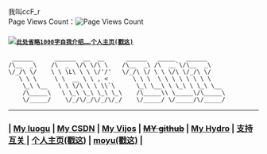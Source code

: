 
我叫ccF_r           
Page Views Count：![Page Views Count](https://badges.toozhao.com/badges/01GDPM4A0VG8KWCN6A3GC96F6F/blue.svg)     

#### [![](https://cdn.luogu.com.cn/upload/pic/50915.png)](https://ti.luogu.com.cn/problemset/)[```此处省略1000字自我介绍……```](https://www.luogu.com.cn/paste/11cacqf7)[```个人主页(戳这)```](https://ccr666.blog.luogu.org/ge-ren-zhu-ye-shang-post)
```
 ______      ______  __  __      ______   _____   ______     
/\__  _\    /\  _  \/\ \/\ \    /\__  _\ /\  __`\/\__  _\    
\/_/\ \/    \ \ \L\ \ \ \/'/'   \/_/\ \/ \ \ \/\ \/_/\ \/    
   \ \ \     \ \  __ \ \ , <       \ \ \  \ \ \ \ \ \ \ \    
    \_\ \__   \ \ \/\ \ \ \\`\      \_\ \__\ \ \_\ \ \_\ \__ 
    /\_____\   \ \_\ \_\ \_\ \_\    /\_____\\ \_____\/\_____\
    \/_____/    \/_/\/_/\/_/\/_/    \/_____/ \/_____/\/_____/
```
------------

### |  [My luogu](https://www.luogu.com.cn/user/664158)  |  [My CSDN](https://www.luogu.com.cn/paste/u1uvphy0)  |  [My Vijos](https://vijos.org/user/162265)   |  [~~MY github~~](https://github.com/namespase)  |  [My Hydro](https://hydro.ac/user/9330) | [ 支持互关 ](https://www.luogu.com.cn/paste/pf36ix0c) | [个人主页(戳这)](https://ccr666.blog.luogu.org/ge-ren-zhu-ye-shang-post) | [moyu(戳这)](https://www.luogu.com.cn/paste/0rjuatx9) |
